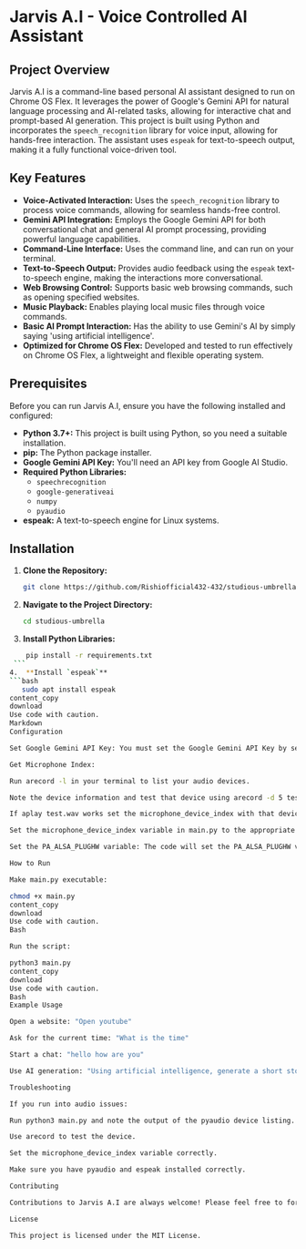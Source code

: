 
# Jarvis A.I - Voice Controlled AI Assistant

## Project Overview

Jarvis A.I is a command-line based personal AI assistant designed to run on Chrome OS Flex. It leverages the power of Google's Gemini API for natural language processing and AI-related tasks, allowing for interactive chat and prompt-based AI generation. This project is built using Python and incorporates the `speech_recognition` library for voice input, allowing for hands-free interaction. The assistant uses `espeak` for text-to-speech output, making it a fully functional voice-driven tool.

## Key Features

*   **Voice-Activated Interaction:** Uses the `speech_recognition` library to process voice commands, allowing for seamless hands-free control.
*   **Gemini API Integration:** Employs the Google Gemini API for both conversational chat and general AI prompt processing, providing powerful language capabilities.
*   **Command-Line Interface:** Uses the command line, and can run on your terminal.
*   **Text-to-Speech Output:** Provides audio feedback using the `espeak` text-to-speech engine, making the interactions more conversational.
*   **Web Browsing Control:** Supports basic web browsing commands, such as opening specified websites.
*   **Music Playback:** Enables playing local music files through voice commands.
*  **Basic AI Prompt Interaction:** Has the ability to use Gemini's AI by simply saying 'using artificial intelligence'.
*   **Optimized for Chrome OS Flex:** Developed and tested to run effectively on Chrome OS Flex, a lightweight and flexible operating system.

## Prerequisites

Before you can run Jarvis A.I, ensure you have the following installed and configured:

*   **Python 3.7+:** This project is built using Python, so you need a suitable installation.
*   **pip:** The Python package installer.
*   **Google Gemini API Key:** You'll need an API key from Google AI Studio.
*   **Required Python Libraries:**
    *   `speechrecognition`
    *   `google-generativeai`
    *   `numpy`
    *   `pyaudio`
*   **espeak:** A text-to-speech engine for Linux systems.

## Installation

1.  **Clone the Repository:**
    ```bash
    git clone https://github.com/Rishiofficial432-432/studious-umbrella.git
    ```
2.  **Navigate to the Project Directory:**
    ```bash
    cd studious-umbrella
    ```
3.  **Install Python Libraries:**
   ```bash
       pip install -r requirements.txt
    ```
4.  **Install `espeak`**
  ```bash
      sudo apt install espeak
content_copy
download
Use code with caution.
Markdown
Configuration

Set Google Gemini API Key: You must set the Google Gemini API Key by setting the environment variable GOOGLE_API_KEY. Otherwise replace the YOUR_API_KEY_HERE text with your key directly in the main.py file.

Get Microphone Index:

Run arecord -l in your terminal to list your audio devices.

Note the device information and test that device using arecord -d 5 test.wav -D <device id>.

If aplay test.wav works set the microphone_device_index with that device.

Set the microphone_device_index variable in main.py to the appropriate device ID you want to use.

Set the PA_ALSA_PLUGHW variable: The code will set the PA_ALSA_PLUGHW variable, but if there are any issues you can also set this manually with export PA_ALSA_PLUGHW=1

How to Run

Make main.py executable:

chmod +x main.py
content_copy
download
Use code with caution.
Bash

Run the script:

python3 main.py
content_copy
download
Use code with caution.
Bash
Example Usage

Open a website: "Open youtube"

Ask for the current time: "What is the time"

Start a chat: "hello how are you"

Use AI generation: "Using artificial intelligence, generate a short story about cats"

Troubleshooting

If you run into audio issues:

Run python3 main.py and note the output of the pyaudio device listing.

Use arecord to test the device.

Set the microphone_device_index variable correctly.

Make sure you have pyaudio and espeak installed correctly.

Contributing

Contributions to Jarvis A.I are always welcome! Please feel free to fork the repository, make your changes, and submit a pull request.

License

This project is licensed under the MIT License.

